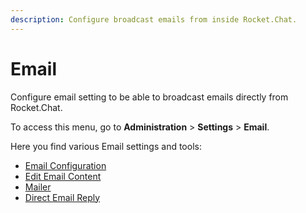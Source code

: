 ```yaml
---
description: Configure broadcast emails from inside Rocket.Chat.
---
```


# Email

Configure email setting to be able to broadcast emails directly from Rocket.Chat.

To access this menu, go to **Administration** > **Settings** > **Email**.

Here you find various Email settings and tools:

* [Email Configuration](setup.md)
* [Edit Email Content](editing-emails-content.md)
* [Mailer](../../admin-panel/mailer.md)
* [Direct Email Reply](direct-reply.md)
